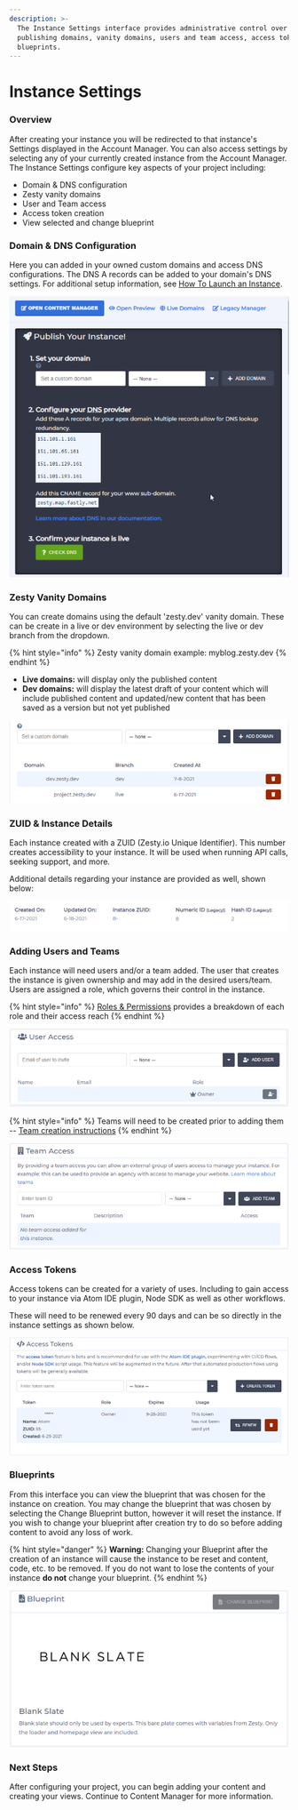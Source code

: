 ```yaml
---
description: >-
  The Instance Settings interface provides administrative control over
  publishing domains, vanity domains, users and team access, access tokens, and
  blueprints.
---
```


# Instance Settings

### Overview

After creating your instance you will be redirected to that instance's Settings displayed in the Account Manager. You can also access settings by selecting any of your currently created instance from the Account Manager. The Instance Settings configure key aspects of your project including:

* Domain & DNS configuration
* Zesty vanity domains
* User and Team access
* Access token creation
* View selected and change blueprint

### Domain & DNS Configuration

Here you can added in your owned custom domains and access DNS configurations. The DNS A records can be added to your domain's DNS settings. For additional setup information, see [How To Launch an Instance](../tools/guides/how-to-launch-an-instance.md).

![](<../.gitbook/assets/image (85).png>)

### Zesty Vanity Domains

You can create domains using the default 'zesty.dev' vanity domain. These can be create in a live or dev environment by selecting the live or dev branch from the dropdown. &#x20;

{% hint style="info" %}
Zesty vanity domain example: myblog.zesty.dev
{% endhint %}

* **Live domains:** will display only the published content
* **Dev domains:** will display the latest draft of your content which will include published content and updated/new content that has been saved as a version but not yet published

![Zesty live and dev vanity domains](<../.gitbook/assets/image (10).png>)

### ZUID & Instance Details

Each instance created with a ZUID (Zesty.io Unique Identifier). This number creates accessibility to your instance. It will be used when running API calls, seeking support, and more.&#x20;

Additional details regarding your instance are provided as well, shown below:&#x20;

![Instance details located in Instance Settings](<../.gitbook/assets/image (55).png>)

### Adding Users and Teams

Each instance will need users and/or a team added. The user that creates the instance is given ownership and may add in the desired users/team. Users are assigned a role, which governs their control in the instance.&#x20;

{% hint style="info" %}
[Roles & Permissions](../getting-started/roles-and-permissions.md#base-roles-types) provides a breakdown of each role and their access reach
{% endhint %}

![User invite and role selection ](<../.gitbook/assets/image (37).png>)

{% hint style="info" %}
Teams will need to be created prior to adding them -- [Team creation instructions](../services/accounts-ui/teams.md#overview)
{% endhint %}

![Team invite](<../.gitbook/assets/image (43).png>)

### Access Tokens

Access tokens can be created for a variety of uses. Including to gain access to your instance via Atom IDE plugin, Node SDK as well as other workflows.&#x20;

These will need to be renewed every 90 days and can be so directly in the instance settings as shown below.

![Access Token Creation](<../.gitbook/assets/image (29).png>)

### Blueprints&#x20;

From this interface you can view the blueprint that was chosen for the instance on creation. You may change the blueprint that was chosen by selecting the Change Blueprint button, however it will reset the instance. If you wish to change your blueprint after creation try to do so before adding content to avoid any loss of work.

{% hint style="danger" %}
**Warning:** Changing your Blueprint after the creation of an instance will cause the instance to be reset and content, code, etc. to be removed. If you do not want to lose the contents of your instance **do not** change your blueprint.
{% endhint %}

![](<../.gitbook/assets/image (51).png>)

### Next Steps

After configuring your project, you can begin adding your content and creating your views. Continue to Content Manager for more information.

